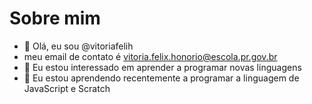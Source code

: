 # Sobre mim
- 👋 Olá, eu sou @vitoriafelih
- meu email de contato é vitoria.felix.honorio@escola.pr.gov.br
- 👀 Eu estou interessado em aprender a programar novas linguagens
- 🌱 Eu estou aprendendo recentemente a programar a linguagem de JavaScript e Scratch

<!---
vitoriafelih/vitoriafelih is a ✨ special ✨ repository because its `README.md` (this file) appears on your GitHub profile.
You can click the Preview link to take a look at your changes.
--->
